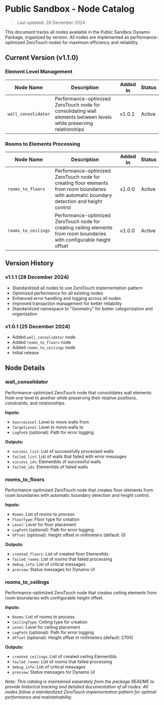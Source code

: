 # Public Sandbox - Node Catalog
> Last updated: 28 December 2024

This document tracks all nodes available in the Public Sandbox Dynamo Package, organized by version. All nodes are implemented as performance-optimized ZeroTouch nodes for maximum efficiency and reliability.

## Current Version (v1.1.0)

### Element Level Management
| Node Name | Description | Added In | Status |
|-----------|-------------|----------|---------|
| `wall_consolidator` | Performance-optimized ZeroTouch node for consolidating wall elements between levels while preserving relationships | v1.0.1 | Active |

### Rooms to Elements Processing
| Node Name | Description | Added In | Status |
|-----------|-------------|----------|---------|
| `rooms_to_floors` | Performance-optimized ZeroTouch node for creating floor elements from room boundaries with automatic boundary detection and height control | v1.0.0 | Active |
| `rooms_to_ceilings` | Performance-optimized ZeroTouch node for creating ceiling elements from room boundaries with configurable height offset | v1.0.0 | Active |

## Version History

### v1.1.1 (28 December 2024)
- Standardized all nodes to use ZeroTouch implementation pattern
- Optimized performance for all existing nodes
- Enhanced error handling and logging across all nodes
- Improved transaction management for better reliability
- Standardized namespace to "Geometry" for better categorization and organization

### v1.0.1 (25 December 2024)
- Added `wall_consolidator` node
- Added `rooms_to_floors` node
- Added `rooms_to_ceilings` node
- Initial release

## Node Details

### wall_consolidator
Performance-optimized ZeroTouch node that consolidates wall elements from one level to another while preserving their relative positions, constraints, and relationships.

**Inputs:**
- `SourceLevel`: Level to move walls from
- `TargetLevel`: Level to move walls to
- `LogPath` (optional): Path for error logging

**Outputs:**
- `success_list`: List of successfully processed walls
- `failed_list`: List of walls that failed with error messages
- `success_ids`: ElementIds of successful walls
- `failed_ids`: ElementIds of failed walls

### rooms_to_floors
Performance-optimized ZeroTouch node that creates floor elements from room boundaries with automatic boundary detection and height control.

**Inputs:**
- `Rooms`: List of rooms to process
- `FloorType`: Floor type for creation
- `Level`: Level for floor placement
- `LogPath` (optional): Path for error logging
- `Offset` (optional): Height offset in millimeters (default: 0)

**Outputs:**
- `created_floors`: List of created floor ElementIds
- `failed_rooms`: List of rooms that failed processing
- `debug_info`: List of critical messages
- `preview`: Status messages for Dynamo UI

### rooms_to_ceilings
Performance-optimized ZeroTouch node that creates ceiling elements from room boundaries with configurable height offset.

**Inputs:**
- `Rooms`: List of rooms to process
- `CeilingType`: Ceiling type for creation
- `Level`: Level for ceiling placement
- `LogPath` (optional): Path for error logging
- `Offset` (optional): Height offset in millimeters (default: 2700)

**Outputs:**
- `created_ceilings`: List of created ceiling ElementIds
- `failed_rooms`: List of rooms that failed processing
- `debug_info`: List of critical messages
- `preview`: Status messages for Dynamo UI

*Note: This catalog is maintained separately from the package README to provide historical tracking and detailed documentation of all nodes. All nodes follow a standardized ZeroTouch implementation pattern for optimal performance and maintainability.* 
